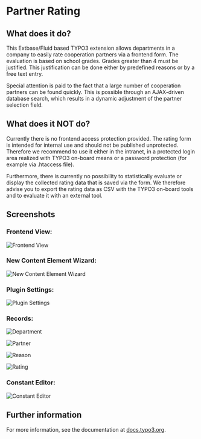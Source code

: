 # Partner Rating

## What does it do?

This Extbase/Fluid based TYPO3 extension allows departments in a company to easily rate cooperation partners via a frontend form. The evaluation is based on school grades. Grades greater than 4 must be justified. This justification can be done either by predefined reasons or by a free text entry.

Special attention is paid to the fact that a large number of cooperation partners can be found quickly. This is possible through an AJAX-driven database search, which results in a dynamic adjustment of the partner selection field.

## What does it NOT do?
Currently there is no frontend access protection provided. The rating form is intended for internal use and should not be published unprotected. Therefore we recommend to use it either in the intranet, in a protected login area realized with TYPO3 on-board means or a password protection (for example via .htaccess file).

Furthermore, there is currently no possibility to statistically evaluate or display the collected rating data that is saved via the form. We therefore advise you to export the rating data as CSV with the TYPO3 on-board tools and to evaluate it with an external tool.

## Screenshots

### Frontend View:

![Frontend View](Documentation/Images/en/FrontendView.png)

### New Content Element Wizard:

![New Content Element Wizard](Documentation/Images/en/NewContentElementWizard.png)

### Plugin Settings:

![Plugin Settings](Documentation/Images/en/PluginSettings.png)

### Records:

![Department](Documentation/Images/en/ModelDepartment.png)

![Partner](Documentation/Images/en/ModelPartner.png)

![Reason](Documentation/Images/en/ModelReason.png)

![Rating](Documentation/Images/en/ModelRating.png)

### Constant Editor:

![Constant Editor](Documentation/Images/en/ConstantEditor-Options.png)

## Further information

For more information, see the documentation at [docs.typo3.org](https://docs.typo3.org/p/erhaweb/partner-rating/main/en-us/).